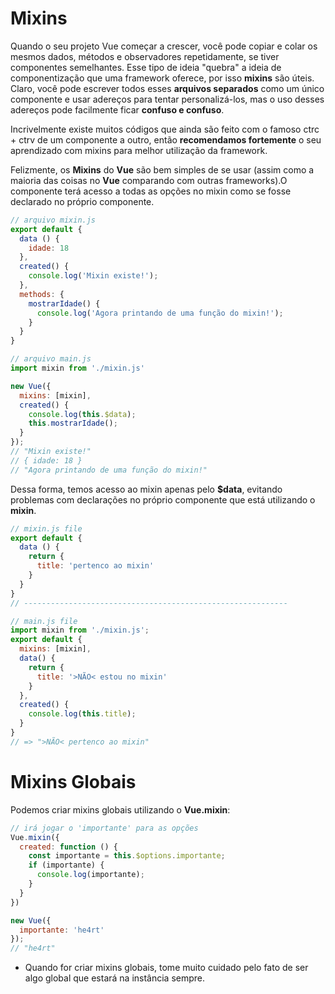 # Mixins

Quando o seu projeto Vue começar a crescer, você pode copiar e colar os mesmos dados, métodos e observadores repetidamente, se tiver componentes semelhantes. Esse tipo de ideia "quebra" a ideia de componentização que uma framework oferece, por isso **mixins** são úteis. Claro, você pode escrever todos esses **arquivos separados** como um único componente e usar adereços para tentar personalizá-los, mas o uso desses adereços pode facilmente ficar **confuso e confuso**. 

Incrivelmente existe muitos códigos que ainda são feito com o famoso ctrc + ctrv de um componente a outro, então **recomendamos fortemente** o seu aprendizado com mixins para melhor utilização da framework.

Felizmente, os **Mixins** do **Vue** são bem simples de se usar (assim como a maioria das coisas no **Vue** comparando com outras frameworks).O componente terá acesso a todas as opções no mixin como se fosse declarado no próprio componente.

```js
// arquivo mixin.js
export default {
  data () {
    idade: 18
  },
  created() {
    console.log('Mixin existe!');
  },
  methods: {
    mostrarIdade() {
      console.log('Agora printando de uma função do mixin!');
    }
  }
}

// arquivo main.js
import mixin from './mixin.js'

new Vue({
  mixins: [mixin],
  created() {
    console.log(this.$data);
    this.mostrarIdade();
  }
});
// "Mixin existe!"
// { idade: 18 }
// "Agora printando de uma função do mixin!"
```

Dessa forma, temos acesso ao mixin apenas pelo **$data**, evitando problemas com declarações no próprio componente que está utilizando o **mixin**.

```js
// mixin.js file
export default {
  data () {
    return {
      title: 'pertenco ao mixin'
    }
  }
}
// -----------------------------------------------------------

// main.js file
import mixin from './mixin.js';
export default {
  mixins: [mixin],
  data() {
    return {
      title: '>NÃO< estou no mixin'
    }
  },
  created() {
    console.log(this.title);
  }
}
// => ">NÃO< pertenco ao mixin"
```

# Mixins Globais

Podemos criar mixins globais utilizando o **Vue.mixin**:

```js
// irá jogar o 'importante' para as opções
Vue.mixin({
  created: function () {
    const importante = this.$options.importante;
    if (importante) {
      console.log(importante);
    }
  }
})

new Vue({
  importante: 'he4rt'
});
// "he4rt"
```

* Quando for criar mixins globais, tome muito cuidado pelo fato de ser algo global que estará na instância sempre.